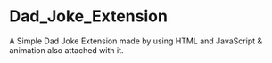 # Dad_Joke_Extension
A Simple Dad Joke Extension made by using HTML and JavaScript &amp; animation also attached with it.
